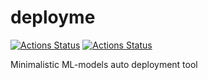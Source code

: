 # deployme

[![Actions Status](https://github.com/qnbhd/deployme/actions/workflows/checks.yml/badge.svg)](https://github.com/qnbhd/deployme/actions)
[![Actions Status](https://github.com/qnbhd/deployme/actions/workflows/deployme.yml/badge.svg)](https://github.com/qnbhd/deployme/actions)

Minimalistic ML-models auto deployment tool
